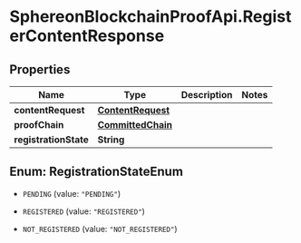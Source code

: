 # SphereonBlockchainProofApi.RegisterContentResponse

## Properties
Name | Type | Description | Notes
------------ | ------------- | ------------- | -------------
**contentRequest** | [**ContentRequest**](ContentRequest.md) |  | 
**proofChain** | [**CommittedChain**](CommittedChain.md) |  | 
**registrationState** | **String** |  | 


<a name="RegistrationStateEnum"></a>
## Enum: RegistrationStateEnum


* `PENDING` (value: `"PENDING"`)

* `REGISTERED` (value: `"REGISTERED"`)

* `NOT_REGISTERED` (value: `"NOT_REGISTERED"`)




